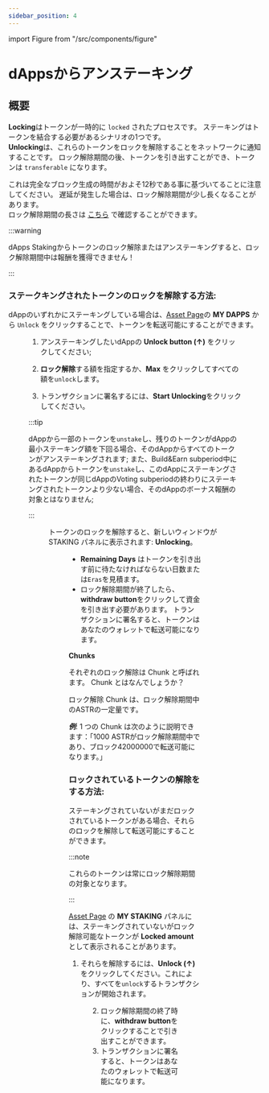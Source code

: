 ```yaml
---
sidebar_position: 4
---
```


import Figure from "/src/components/figure"

# dAppsからアンステーキング

## 概要

**Locking**はトークンが一時的に `locked` されたプロセスです。 ステーキングはトークンを結合する必要があるシナリオの1つです。\
**Unlocking**は、これらのトークンをロックを解除することをネットワークに通知することです。 ロック解除期間の後、トークンを引き出すことができ、トークンは `transferable` になります。

これは完全なブロック生成の時間がおよそ12秒である事に基づいてることに注意してください。 遅延が発生した場合は、ロック解除期間が少し長くなることがあります。\
ロック解除期間の長さは [こちら](/docs/use/dapp-staking/for-stakers/#parameters) で確認することができます。

:::warning

dApps Stakingからトークンのロック解除またはアンステーキングすると、ロック解除期間中は報酬を獲得できません！

:::

### ステークキングされたトークンのロックを解除する方法:

dAppのいずれかにステーキングしている場合は、[Asset Page](https://portal.astar.network/astar/assets)の **MY DAPPS** から `Unlock` をクリックすることで、トークンを転送可能にすることができます。

<Figure src={require('/docs/use/dapp-staking/for-stakers/img/MydApps_Panel_1.png').default } width="100%" />

1. アンステーキングしたいdAppの **Unlock button (↑)** をクリックしてください;

2. **ロック解除**する額を指定するか、**Max** をクリックしてすべての額を`unlock`します。

3. トランザクションに署名するには、**Start Unlocking**をクリックしてください。

:::tip

dAppから一部のトークンを`unstake`し、残りのトークンがdAppの最小ステーキング額を下回る場合、そのdAppからすべてのトークンがアンステーキングされます;
また、Build\&Earn subperiod中にあるdAppからトークンを`unstake`し、このdAppにステーキングされたトークンが同じdAppのVoting subperiodの終わりにステーキングされたトークンより少ない場合、そのdAppのボーナス報酬の対象とはなりません;

:::

<Figure src={require('/docs/use/dapp-staking/for-stakers/img/Unbonding_2.png').default } width="100%" />

トークンのロックを解除すると、新しいウィンドウが STAKING パネルに表示されます: **Unlocking**。

<Figure src={require('/docs/use/dapp-staking/for-stakers/img/Unbonding_1.png').default } width="100%" />

- **Remaining Days** はトークンを引き出す前に待たなければならない日数または`Eras`を見積ます。
- ロック解除期間が終了したら、**withdraw button**をクリックして資金を引き出す必要があります。 トランザクションに署名すると、トークンはあなたのウォレットで転送可能になります。

**Chunks**

それぞれのロック解除は Chunk と呼ばれます。 Chunk とはなんでしょうか？

ロック解除 Chunk は、ロック解除期間中のASTRの一定量です。

_**例**_:  1 つの Chunk は次のように説明できます：「1000 ASTRがロック解除期間中であり、ブロック42000000で転送可能になります。」

### ロックされているトークンの解除をする方法:

ステーキングされていないがまだロックされているトークンがある場合、それらのロックを解除して転送可能にすることができます。

:::note

これらのトークンは常にロック解除期間の対象となります。

:::

[Asset Page](https://portal.astar.network/astar/assets) の **MY STAKING** パネルには、ステーキングされていないがロック解除可能なトークンが **Locked amount** として表示されることがあります。

1. それらを解除するには、**Unlock (↑)** をクリックしてください。これにより、すべてを`unlock`するトランザクションが開始されます。

<Figure src={require('/docs/use/dapp-staking/for-stakers/img/Staking_Panel_1.png').default } width="100%" />

2. ロック解除期間の終了時に、**withdraw button**をクリックすることで引き出すことができます。
3. トランザクションに署名すると、トークンはあなたのウォレットで転送可能になります。
